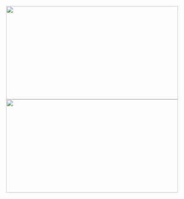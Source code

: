 <p align="center">
  <img width="460" height="250" src="https://github-readme-stats.vercel.app/api?username=asdia0&count_private=true&show_icons=true&theme=onedark&include_all_commits=true&custom_title=stats">
  <img width="460" height="250" src="https://github-readme-stats.vercel.app/api/top-langs/?username=asdia0&theme=onedark&custom_title=top%20languages">
</p>
